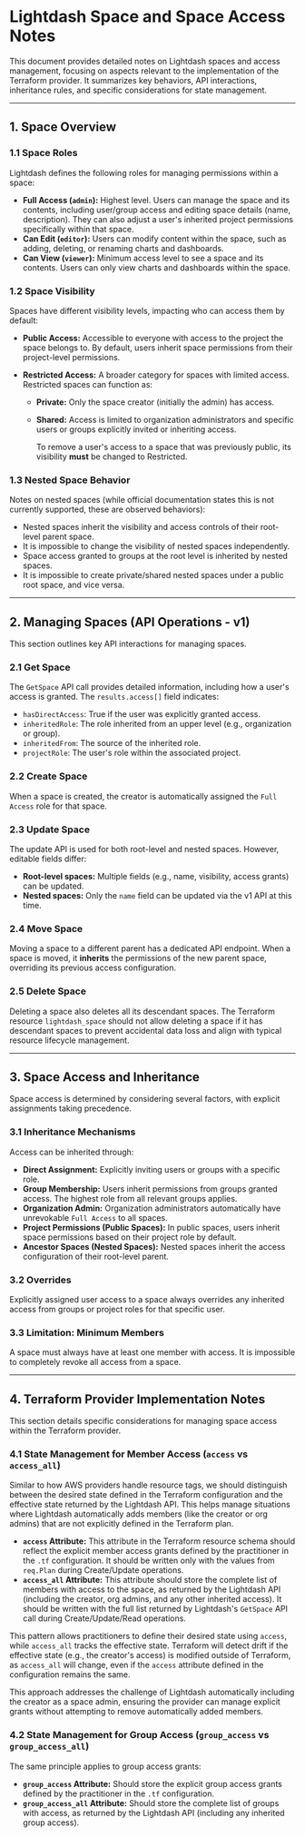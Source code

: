 # Lightdash Space and Space Access Notes

This document provides detailed notes on Lightdash spaces and access management, focusing on aspects relevant to the implementation of the Terraform provider. It summarizes key behaviors, API interactions, inheritance rules, and specific considerations for state management.

---

## 1. Space Overview

### 1.1 Space Roles

Lightdash defines the following roles for managing permissions within a space:

- **Full Access (`admin`):** Highest level. Users can manage the space and its contents, including user/group access and editing space details (name, description). They can also adjust a user's inherited project permissions specifically within that space.
- **Can Edit (`editor`):** Users can modify content within the space, such as adding, deleting, or renaming charts and dashboards.
- **Can View (`viewer`):** Minimum access level to see a space and its contents. Users can only view charts and dashboards within the space.

### 1.2 Space Visibility

Spaces have different visibility levels, impacting who can access them by default:

- **Public Access:** Accessible to everyone with access to the project the space belongs to. By default, users inherit space permissions from their project-level permissions.
- **Restricted Access:** A broader category for spaces with limited access. Restricted spaces can function as:

  - **Private:** Only the space creator (initially the admin) has access.
  - **Shared:** Access is limited to organization administrators and specific users or groups explicitly invited or inheriting access.

    To remove a user's access to a space that was previously public, its visibility **must** be changed to Restricted.

### 1.3 Nested Space Behavior

Notes on nested spaces (while official documentation states this is not currently supported, these are observed behaviors):

- Nested spaces inherit the visibility and access controls of their root-level parent space.
- It is impossible to change the visibility of nested spaces independently.
- Space access granted to groups at the root level is inherited by nested spaces.
- It is impossible to create private/shared nested spaces under a public root space, and vice versa.

---

## 2. Managing Spaces (API Operations - v1)

This section outlines key API interactions for managing spaces.

### 2.1 Get Space

The `GetSpace` API call provides detailed information, including how a user's access is granted. The `results.access[]` field indicates:

- `hasDirectAccess`: True if the user was explicitly granted access.
- `inheritedRole`: The role inherited from an upper level (e.g., organization or group).
- `inheritedFrom`: The source of the inherited role.
- `projectRole`: The user's role within the associated project.

### 2.2 Create Space

When a space is created, the creator is automatically assigned the `Full Access` role for that space.

### 2.3 Update Space

The update API is used for both root-level and nested spaces. However, editable fields differ:

- **Root-level spaces:** Multiple fields (e.g., name, visibility, access grants) can be updated.
- **Nested spaces:** Only the `name` field can be updated via the v1 API at this time.

### 2.4 Move Space

Moving a space to a different parent has a dedicated API endpoint. When a space is moved, it **inherits** the permissions of the new parent space, overriding its previous access configuration.

### 2.5 Delete Space

Deleting a space also deletes all its descendant spaces. The Terraform resource `lightdash_space` should not allow deleting a space if it has descendant spaces to prevent accidental data loss and align with typical resource lifecycle management.

---

## 3. Space Access and Inheritance

Space access is determined by considering several factors, with explicit assignments taking precedence.

### 3.1 Inheritance Mechanisms

Access can be inherited through:

- **Direct Assignment:** Explicitly inviting users or groups with a specific role.
- **Group Membership:** Users inherit permissions from groups granted access. The highest role from all relevant groups applies.
- **Organization Admin:** Organization administrators automatically have unrevokable `Full Access` to all spaces.
- **Project Permissions (Public Spaces):** In public spaces, users inherit space permissions based on their project role by default.
- **Ancestor Spaces (Nested Spaces):** Nested spaces inherit the access configuration of their root-level parent.

### 3.2 Overrides

Explicitly assigned user access to a space always overrides any inherited access from groups or project roles for that specific user.

### 3.3 Limitation: Minimum Members

A space must always have at least one member with access. It is impossible to completely revoke all access from a space.

---

## 4. Terraform Provider Implementation Notes

This section details specific considerations for managing space access within the Terraform provider.

### 4.1 State Management for Member Access (`access` vs `access_all`)

Similar to how AWS providers handle resource tags, we should distinguish between the desired state defined in the Terraform configuration and the effective state returned by the Lightdash API. This helps manage situations where Lightdash automatically adds members (like the creator or org admins) that are not explicitly defined in the Terraform plan.

- **`access` Attribute:** This attribute in the Terraform resource schema should reflect the explicit member access grants defined by the practitioner in the `.tf` configuration. It should be written only with the values from `req.Plan` during Create/Update operations.
- **`access_all` Attribute:** This attribute should store the complete list of members with access to the space, as returned by the Lightdash API (including the creator, org admins, and any other inherited access). It should be written with the full list returned by Lightdash's `GetSpace` API call during Create/Update/Read operations.

This pattern allows practitioners to define their desired state using `access`, while `access_all` tracks the effective state. Terraform will detect drift if the effective state (e.g., the creator's access) is modified outside of Terraform, as `access_all` will change, even if the `access` attribute defined in the configuration remains the same.

This approach addresses the challenge of Lightdash automatically including the creator as a space admin, ensuring the provider can manage explicit grants without attempting to remove automatically added members.

### 4.2 State Management for Group Access (`group_access` vs `group_access_all`)

The same principle applies to group access grants:

- **`group_access` Attribute:** Should store the explicit group access grants defined by the practitioner in the `.tf` configuration.
- **`group_access_all` Attribute:** Should store the complete list of groups with access, as returned by the Lightdash API (including any inherited group access).
